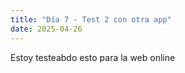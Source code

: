 ```yaml
---
title: "Día 7 - Test 2 con otra app"
date: 2025-04-26 
---
```


Estoy testeabdo esto para la web online 